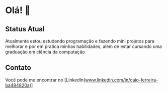 # Olá! 👋

## Status Atual
Atualmente estou estudando programação e fazendo mini projetos para melhorar e por em pratica minhas habilidades, além de estar cursando uma graduação em ciência da computação

## Contato
Você pode me encontrar no [LinkedIn(www.linkedin.com/in/caio-ferreira-ba484820a)]
